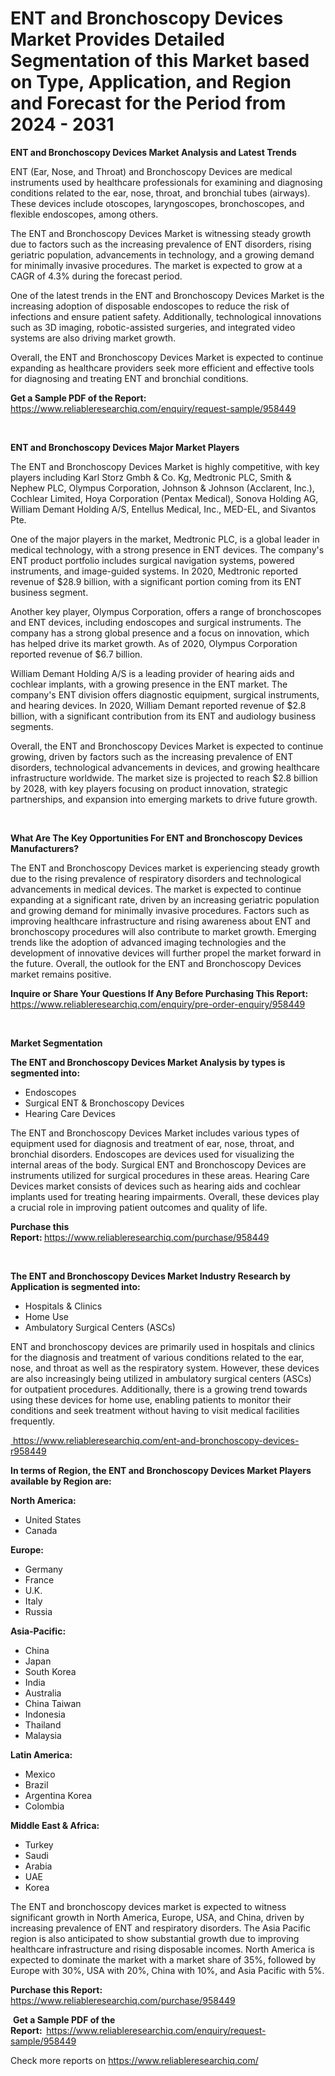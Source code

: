<p><h1>ENT and Bronchoscopy Devices Market Provides Detailed Segmentation of this Market based on Type, Application, and Region and Forecast for the Period from 2024 - 2031</h1></p><p><strong>ENT and Bronchoscopy Devices Market Analysis and Latest Trends</strong></p>
<p><p>ENT (Ear, Nose, and Throat) and Bronchoscopy Devices are medical instruments used by healthcare professionals for examining and diagnosing conditions related to the ear, nose, throat, and bronchial tubes (airways). These devices include otoscopes, laryngoscopes, bronchoscopes, and flexible endoscopes, among others.</p><p>The ENT and Bronchoscopy Devices Market is witnessing steady growth due to factors such as the increasing prevalence of ENT disorders, rising geriatric population, advancements in technology, and a growing demand for minimally invasive procedures. The market is expected to grow at a CAGR of 4.3% during the forecast period.</p><p>One of the latest trends in the ENT and Bronchoscopy Devices Market is the increasing adoption of disposable endoscopes to reduce the risk of infections and ensure patient safety. Additionally, technological innovations such as 3D imaging, robotic-assisted surgeries, and integrated video systems are also driving market growth.</p><p>Overall, the ENT and Bronchoscopy Devices Market is expected to continue expanding as healthcare providers seek more efficient and effective tools for diagnosing and treating ENT and bronchial conditions.</p></p>
<p><strong>Get a Sample PDF of the Report:&nbsp;</strong> <a href="https://www.reliableresearchiq.com/enquiry/request-sample/958449">https://www.reliableresearchiq.com/enquiry/request-sample/958449</a></p>
<p>&nbsp;</p>
<p><strong>ENT and Bronchoscopy Devices Major Market Players</strong></p>
<p><p>The ENT and Bronchoscopy Devices Market is highly competitive, with key players including Karl Storz Gmbh & Co. Kg, Medtronic PLC, Smith & Nephew PLC, Olympus Corporation, Johnson & Johnson (Acclarent, Inc.), Cochlear Limited, Hoya Corporation (Pentax Medical), Sonova Holding AG, William Demant Holding A/S, Entellus Medical, Inc., MED-EL, and Sivantos Pte.</p><p>One of the major players in the market, Medtronic PLC, is a global leader in medical technology, with a strong presence in ENT devices. The company's ENT product portfolio includes surgical navigation systems, powered instruments, and image-guided systems. In 2020, Medtronic reported revenue of $28.9 billion, with a significant portion coming from its ENT business segment.</p><p>Another key player, Olympus Corporation, offers a range of bronchoscopes and ENT devices, including endoscopes and surgical instruments. The company has a strong global presence and a focus on innovation, which has helped drive its market growth. As of 2020, Olympus Corporation reported revenue of $6.7 billion.</p><p>William Demant Holding A/S is a leading provider of hearing aids and cochlear implants, with a growing presence in the ENT market. The company's ENT division offers diagnostic equipment, surgical instruments, and hearing devices. In 2020, William Demant reported revenue of $2.8 billion, with a significant contribution from its ENT and audiology business segments.</p><p>Overall, the ENT and Bronchoscopy Devices Market is expected to continue growing, driven by factors such as the increasing prevalence of ENT disorders, technological advancements in devices, and growing healthcare infrastructure worldwide. The market size is projected to reach $2.8 billion by 2028, with key players focusing on product innovation, strategic partnerships, and expansion into emerging markets to drive future growth.</p></p>
<p>&nbsp;</p>
<p><strong>What Are The Key Opportunities For ENT and Bronchoscopy Devices Manufacturers?</strong></p>
<p><p>The ENT and Bronchoscopy Devices market is experiencing steady growth due to the rising prevalence of respiratory disorders and technological advancements in medical devices. The market is expected to continue expanding at a significant rate, driven by an increasing geriatric population and growing demand for minimally invasive procedures. Factors such as improving healthcare infrastructure and rising awareness about ENT and bronchoscopy procedures will also contribute to market growth. Emerging trends like the adoption of advanced imaging technologies and the development of innovative devices will further propel the market forward in the future. Overall, the outlook for the ENT and Bronchoscopy Devices market remains positive.</p></p>
<p><strong>Inquire or Share Your Questions If Any Before Purchasing This Report:</strong> <a href="https://www.reliableresearchiq.com/enquiry/pre-order-enquiry/958449">https://www.reliableresearchiq.com/enquiry/pre-order-enquiry/958449</a></p>
<p>&nbsp;</p>
<p><strong>Market Segmentation</strong></p>
<p><strong>The ENT and Bronchoscopy Devices Market Analysis by types is segmented into:</strong></p>
<p><ul><li>Endoscopes</li><li>Surgical ENT & Bronchoscopy Devices</li><li>Hearing Care Devices</li></ul></p>
<p><p>The ENT and Bronchoscopy Devices Market includes various types of equipment used for diagnosis and treatment of ear, nose, throat, and bronchial disorders. Endoscopes are devices used for visualizing the internal areas of the body. Surgical ENT and Bronchoscopy Devices are instruments utilized for surgical procedures in these areas. Hearing Care Devices market consists of devices such as hearing aids and cochlear implants used for treating hearing impairments. Overall, these devices play a crucial role in improving patient outcomes and quality of life.</p></p>
<p><strong>Purchase this Report:&nbsp;</strong><a href="https://www.reliableresearchiq.com/purchase/958449">https://www.reliableresearchiq.com/purchase/958449</a></p>
<p>&nbsp;</p>
<p><strong>The ENT and Bronchoscopy Devices Market Industry Research by Application is segmented into:</strong></p>
<p><ul><li>Hospitals & Clinics</li><li>Home Use</li><li>Ambulatory Surgical Centers (ASCs)</li></ul></p>
<p><p>ENT and bronchoscopy devices are primarily used in hospitals and clinics for the diagnosis and treatment of various conditions related to the ear, nose, and throat as well as the respiratory system. However, these devices are also increasingly being utilized in ambulatory surgical centers (ASCs) for outpatient procedures. Additionally, there is a growing trend towards using these devices for home use, enabling patients to monitor their conditions and seek treatment without having to visit medical facilities frequently.</p></p>
<p><a href="https://www.reliableresearchiq.com/ent-and-bronchoscopy-devices-r958449">&nbsp;https://www.reliableresearchiq.com/ent-and-bronchoscopy-devices-r958449</a></p>
<p><strong>In terms of Region, the ENT and Bronchoscopy Devices Market Players available by Region are:</strong></p>
<p>
    <p> <strong> North America: </strong>
        <ul>
            <li>United States</li>
            <li>Canada</li>
        </ul>
        </p> 
    <p> <strong> Europe: </strong>
        <ul>
            <li>Germany</li>
            <li>France</li>
            <li>U.K.</li>
            <li>Italy</li>
            <li>Russia</li>
        </ul>
        </p> 
    <p> <strong> Asia-Pacific: </strong>
        <ul>
            <li>China</li>
            <li>Japan</li>
            <li>South Korea</li>
            <li>India</li>
            <li>Australia</li>
            <li>China Taiwan</li>
            <li>Indonesia</li>
            <li>Thailand</li>
            <li>Malaysia</li>
        </ul>
        </p> 
    <p> <strong> Latin America: </strong>
        <ul>
            <li>Mexico</li>
            <li>Brazil</li>
            <li>Argentina Korea</li>
            <li>Colombia</li>
        </ul>
        </p> 
    <p> <strong> Middle East & Africa: </strong>
        <ul>
            <li>Turkey</li>
            <li>Saudi</li>
            <li>Arabia</li>
            <li>UAE</li>
            <li>Korea</li>
        </ul>
    </p>
    </p>
<p><p>The ENT and bronchoscopy devices market is expected to witness significant growth in North America, Europe, USA, and China, driven by increasing prevalence of ENT and respiratory disorders. The Asia Pacific region is also anticipated to show substantial growth due to improving healthcare infrastructure and rising disposable incomes. North America is expected to dominate the market with a market share of 35%, followed by Europe with 30%, USA with 20%, China with 10%, and Asia Pacific with 5%.</p></p>
<p><strong>Purchase this Report: </strong><a href="https://www.reliableresearchiq.com/purchase/958449">https://www.reliableresearchiq.com/purchase/958449</a></p>
<p>&nbsp;<strong>Get a Sample PDF of the Report:&nbsp;&nbsp;</strong><a href="https://www.reliableresearchiq.com/enquiry/request-sample/958449">https://www.reliableresearchiq.com/enquiry/request-sample/958449</a></p>
<p><strong></strong></p>
<p>Check more reports on <a href="https://www.reliableresearchiq.com/">https://www.reliableresearchiq.com/</a></p>